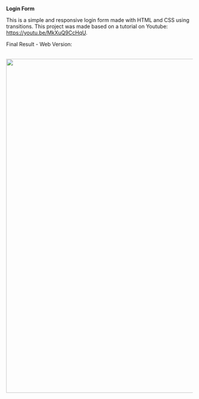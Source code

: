 <strong>Login Form</strong>


This is a simple and responsive login form made with HTML and CSS using transitions.
This project was made based on a tutorial on Youtube: https://youtu.be/MkXuQ9CcHqU.

Final Result - Web Version:

<br>
<div align="center">
<img src="https://user-images.githubusercontent.com/87499710/163288483-d98b8c37-66fa-4ca6-bca6-f4e7414a103e.png" width="900px"/>
</div>









